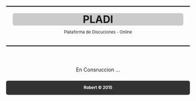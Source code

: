 <!DOCTYPE html>
<html lang="es">
<head>
	<meta charset="UTF-8">
	<meta name="viewport" content="width=device-width, initial-scale=1, maximum-scale=1">
	<title>Pladi</title>
	<style>
		header , header h1 {
			text-align: center;
		}
		header {
			padding: 1.3em;
			border-bottom: 2px solid #000;
			border-top: 2px solid #000;
		}
		header h1 {
			background: rgba(0,0,0,.2);
			border-radius: 5px;
			margin:0;
			padding:0;
		}
		header p {			
			padding:0;
			font-size: .8em;
		}
		main {
			margin-top: 2em;
			text-align: center;
		}
		footer {
			background: rgba(0,0,0,.8);
			border-radius: 5px;
			padding: .1em;
			text-align: center;
			color: #FFF;
			font-weight: bold;
			font-size: .8em;
			margin-top: 2em;
		}
	</style>
</head>
<body>
	<header>
		<h1>PLADI</h1>
		<p>Plataforma de Discuciones - Online</p>
	</header>
	<main>
		<article>
			<p>En Consruccion ...</p>
		</article>
	</main>
	<footer>
		<p>Robert &copy 2015</p>
	</footer>
</body>
</html>
